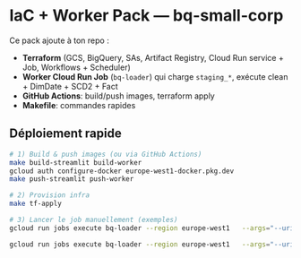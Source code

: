 # IaC + Worker Pack — bq-small-corp

Ce pack ajoute à ton repo :
- **Terraform** (GCS, BigQuery, SAs, Artifact Registry, Cloud Run service + Job, Workflows + Scheduler)
- **Worker Cloud Run Job** (`bq-loader`) qui charge `staging_*`, exécute clean + DimDate + SCD2 + Fact
- **GitHub Actions**: build/push images, terraform apply
- **Makefile**: commandes rapides

## Déploiement rapide
```bash
# 1) Build & push images (ou via GitHub Actions)
make build-streamlit build-worker
gcloud auth configure-docker europe-west1-docker.pkg.dev
make push-streamlit push-worker

# 2) Provision infra
make tf-apply

# 3) Lancer le job manuellement (exemples)
gcloud run jobs execute bq-loader --region europe-west1   --args="--uris","gs://bq-small-corp-data/landing/customers.csv","--table","staging_customers"

gcloud run jobs execute bq-loader --region europe-west1   --args="--uris","gs://bq-small-corp-data/landing/orders.csv","--table","staging_orders"
```
